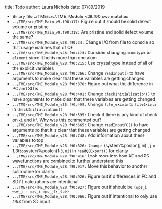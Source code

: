 title: Todo
author: Laura Nichols
date: 07/09/2019

* Binary file ../TME/src/.TME_Module_v28.f90.swo matches
* `../TME/src/TME_Main_v9.f90:317:` Figure out if should be solid defect volume or pristine
* `../TME/src/TME_Main_v9.f90:318:` Are pristine and solid defect volume the same?
* `../TME/src/TME_Module_v28.f90:34:` Change I/O from file to console so that usage matches that of QE
* `../TME/src/TME_Module_v28.f90:175:` Consider changing `atom` type to `element` since it holds more than one atom
* `../TME/src/TME_Module_v28.f90:215:` Use crystal type instead of all of the explicit variables
* `../TME/src/TME_Module_v28.f90:366:` Change `readInput()` to have arguments to make clear that these variables are getting changed
* `../TME/src/TME_Module_v28.f90:378:` Figure out what the difference in PC and SD is
* `../TME/src/TME_Module_v28.f90:401:` Change `checkInitialization()` to have arguments to make clear that these variables are getting changed
* `../TME/src/TME_Module_v28.f90:409:` Change `file_exists` to `fileExists` in `checkInitialization()`
* `../TME/src/TME_Module_v28.f90:595:` Check if there is any kind of check on `ki` and `kf`. Why was this commented out?
* `../TME/src/TME_Module_v28.f90:665:` Change `readInputPC()` to have arguments so that it is clear that these variables are getting changed
* `../TME/src/TME_Module_v28.f90:748:` Add information about these variables to top
* `../TME/src/TME_Module_v28.f90:826: Change `(system%posIon(j,ni) , j = 1,3)` to `system%posIon(1:`3,ni)` in `readQEExport()` for clarity
* `../TME/src/TME_Module_v28.f90:916:` Look more into how AE and PS wavefunctions are combined to further understand this
* `../TME/src/TME_Module_v28.f90:917:` Move this behavior to another subroutine for clarity
* `../TME/src/TME_Module_v28.f90:926:` Figure out if differences in PC and SD `F1` calculations are intentional
* `../TME/src/TME_Module_v28.f90:927:` Figure out if should be `(wps_i wae_j - wae_i wps_j)r_{ab}`
* `../TME/src/TME_Module_v28.f90:966:` Figure out if intentional to only use `JMAX` from SD input
